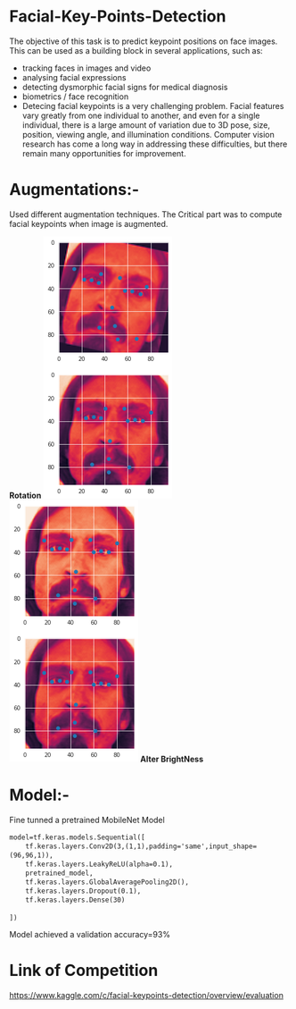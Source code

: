 # Facial-Key-Points-Detection
The objective of this task is to predict keypoint positions on face images. This can be used as a building block in several applications, such as:
* tracking faces in images and video
* analysing facial expressions
* detecting dysmorphic facial signs for medical diagnosis
* biometrics / face recognition
* Detecing facial keypoints is a very challenging problem.  Facial features vary greatly from one individual to another, and even for a single individual, there is a large amount of variation due to 3D pose, size, position, viewing angle, and illumination conditions. Computer vision research has come a long way in addressing these difficulties, but there remain many opportunities for improvement.

# Augmentations:-
Used different augmentation techniques. The Critical part was to compute facial keypoints when image is augmented. 

 **Rotation** ![hhh](Rotation.png)
                      ![d](Brightness.png) **Alter BrightNess**
# Model:-
Fine tunned a pretrained MobileNet Model
~~~
model=tf.keras.models.Sequential([
    tf.keras.layers.Conv2D(3,(1,1),padding='same',input_shape=(96,96,1)),
    tf.keras.layers.LeakyReLU(alpha=0.1),
    pretrained_model,
    tf.keras.layers.GlobalAveragePooling2D(),
    tf.keras.layers.Dropout(0.1),
    tf.keras.layers.Dense(30)

])
~~~
Model achieved a validation accuracy=93%






# Link of Competition
https://www.kaggle.com/c/facial-keypoints-detection/overview/evaluation
